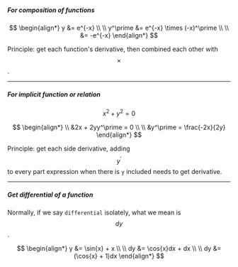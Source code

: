 ##### For composition of functions

$$
\begin{align*}
y &= e^{-x}
\\ \\
y^\prime &= e^{-x} \times (-x)^\prime
\\ \\    &= -e^{-x}
\end{align*}
$$

Principle: get each function's derivative, then combined each other with $$\times$$.
___

##### For implicit function or relation

$$
x^2 + y^2 = 0
$$

$$
\begin{align*}
\\
&2x + 2yy^\prime = 0
\\ \\
&y^\prime = \frac{-2x}{2y}
\end{align*}
$$

Principle: get each side derivative, adding $$y^\prime$$ to every part expression when there is `y` included needs to get derivative.
____

##### Get differential of a function
Normally, if we say `differential` isolately, what we mean is $$dy$$.

$$
\begin{align*}
y &= \sin{x} + x
\\ \\
dy &= \cos{x}dx + dx
\\ \\
dy &= (\cos{x} + 1)dx
\end{align*}
$$